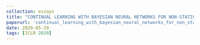 ```yaml
---
collection: essays
title: "CONTINUAL LEARNING WITH BAYESIAN NEURAL NETWORKS FOR NON-STATIONARY DATA"
paperurl: 'continual_learning_with_bayesian_neural_networks_for_non_stationary_data-Original Pdf.pdf'
date: 2020-05-29
tags: [ICLR 2020]
---
```


